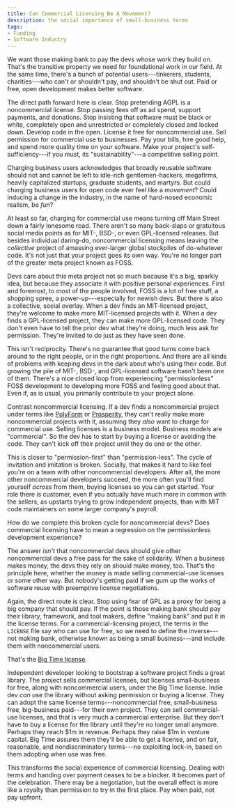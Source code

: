```yaml
---
title: Can Commercial Licensing Be A Movement?
description: the social importance of small-business terms
tags:
- Funding
- Software Industry
---
```


We want those making bank to pay the devs whose work they build on.  That's the transitive property we need for foundational work in our field.  At the same time, there's a bunch of potential users---tinkerers, students, charities---who can't or shouldn't pay, and shouldn't be shut out.  Paid or free, open development makes better software.

The direct path forward here is clear.  Stop pretending AGPL is a noncommercial license.  Stop passing fees off as ad spend, support payments, and donations.  Stop insisting that software must be black or white, completely open and unrestricted or completely closed and locked down.  Develop code in the open.  License it free for noncommercial use.  Sell permission for commercial use to businesses.  Pay your bills, hire good help, and spend more quality time on your software.  Make your project's self-sufficiency---if you must, its "sustainability"---a competitive selling point.

Charging business users acknowledges that broadly reusable software should not and cannot be left to idle-rich gentlemen-hackers, megafirms, heavily capitalized startups, graduate students, and martyrs.  But could charging business users for open code ever feel like a _movement_?  Could inducing a change in the industry, in the name of hard-nosed economic realism, be _fun_?

At least so far, charging for commercial use means turning off Main Street down a fairly lonesome road.  There aren't so many back-slaps or gratuitous social media points as for MIT-, BSD-, or even GPL-licensed releases.  But besides individual daring-do, noncommercial licensing means leaving the _collective_ project of amassing ever-larger global stockpiles of do-whatever code.  It's not just that your project goes its own way.  You're no longer part of the greater meta project known as FOSS.

Devs care about this meta project not so much because it's a big, sparkly idea, but because they associate it with positive personal experiences.  First and foremost, to most of the people involved, FOSS is a lot of free stuff, a shopping spree, a power-up---especially for newish devs.  But there is also a collective, social overlay.  When a dev finds an MIT-licensed project, they're welcome to make more MIT-licensed projects with it.  When a dev finds a GPL-licensed project, they can make more GPL-licensed code.  They don't even have to tell the prior dev what they're doing, much less ask for permission.  They're invited to do just as they have seen done.

This isn't reciprocity.  There's no guarantee that good turns come back around to the right people, or in the right proportions.  And there are all kinds of problems with keeping devs in the dark about who's using their code.  But growing the pile of MIT-, BSD-, and GPL-licensed software hasn't been one of them.  There's a nice closed loop from experiencing "permissionless" FOSS development to developing more FOSS and feeling good about that.  Even if, as is usual, you primarily contribute to your project alone.

Contrast noncommercial licensing.  If a dev finds a noncommercial project under terms like [PolyForm](https://polyformproject.org/licenses/noncommercial/1.0.0) or [Prosperity](https://prosperitylicense.com), they can't really make more noncommercial projects with it, assuming they _also_ want to charge for commercial use.  Selling licenses is a business model.  Business models are "commercial".  So the dev has to start by buying a license or avoiding the code.  They can't kick off their project until they do one or the other.

This is closer to "permission-first" than "permission-less".  The cycle of invitation and imitation is broken.  Socially, that makes it hard to like feel you're on a team with other noncommercial developers.  After all, the more other noncommercial developers succeed, the more often you'll find yourself _across_ from them, buying licenses so you can get started.  Your role there is customer, even if you actually have much more in common with the sellers, as upstarts trying to grow independent projects, than with MIT code maintainers on some larger company's payroll.

How do we complete this broken cycle for noncommercial devs?  Does commercial licensing have to mean a regression on the permissionless development experience?

The answer _isn't_ that noncommercial devs should give other noncommercial devs a free pass for the sake of solidarity.  When a business makes money, the devs they rely on should make money, too.  That's the principle here, whether the money is made selling commercial-use licenses or some other way.  But nobody's getting paid if we gum up the works of software reuse with preemptive license negotiations.

Again, the direct route is clear.  Stop using fear of GPL as a proxy for being a big company that should pay. If the point is those making bank should pay their library, framework, and tool makers, define "making bank" and put it in the license terms.  For a commercial-licensing project, the terms in the `LICENSE` file say who can use for free, so we need to define the inverse---not making bank, otherwise known as being a small business---and include them with noncommercial users.

That's the [Big Time license](https://bigtimelicense.com).

Independent developer looking to bootstrap a software project finds a great library.  The project sells commercial licenses, but licenses small-business for free, along with noncommercial users, under the Big Time license.  Indie dev _can_ use the library without asking permission or buying a license.  They can adopt the same license terms---noncommercial free, small-business free, big-business paid---for their own project.  They can sell commercial-use licenses, and that is very much a commercial enterprise.  But they don't have to buy a license for the library until they're no longer small anymore.  Perhaps they reach $1m in revenue.  Perhaps they raise $1m in venture capital.  Big Time assures them they'll be able to get a license, and on fair, reasonable, and nondiscriminatory terms---no exploiting lock-in, based on them adopting when use was free.

This transforms the social experience of commercial licensing.  Dealing with terms and handing over payment ceases to be a blocker.  It becomes part of the celebration.  There may be a negotiation, but the overall effect is more like a royalty than permission to try in the first place.  Pay when paid, not pay upfront.
